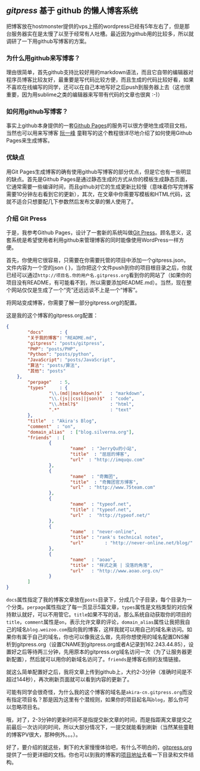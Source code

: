 ## *gitpress* 基于 github 的懒人博客系统

把博客放在hostmonster提供的vps上搭的wordpress已经有5年左右了，但是那台服务器实在是太慢了以至于经常有人吐槽。最近因为github用的比较多，所以就调研了一下用github写博客的方案。

### 为什么用github来写博客？

理由很简单，首先github支持比较好用的markdown语法，而且它自带的编辑器对程序员博客比较友好，最重要是写代码比较方便，而且生成的代码比较好看，如果不喜欢在线编写的同学，还可以在自己本地写好之后push到服务器上去（这也很重要，因为用sublime之类的编辑器来写带有代码的文章也很爽 :-)）

<!--more-->

### 如何用github写博客？

事实上github本身提供的一套[Github Pages](http://pages.github.com/)的服务可以很方便地生成项目文档，当然也可以用来写博客 [阮一峰](http://www.ruanyifeng.com/blog/2012/08/blogging_with_jekyll.html) 童鞋写的这个教程很详尽地介绍了如何使用Github Pages来生成博客。

### 优缺点

用Git Pages生成博客的确有使用github写博客的部分优点，但是它也有一些明显的缺点。首先是Github Pages是通过静态生成的方式从你的模板生成静态页面，它通常需要一些编译时间，而且github对它的生成更新比较慢（意味着你写完博客需要10分钟左右看到它的更新），其次，在文章中你需要写模板和HTML代码，这就不适合只想要配几下参数然后发布文章的懒人使用了。

### 介绍 Git Press

于是，我参考Github Pages，设计了一套新的系统叫做[Git Press](http://www.gitpress.org)。顾名思义，这套系统是希望使用者利用github来管理博客的同时能像使用WordPress一样方便。

首先，你使用它很容易，只需要在你需要托管的项目中添加一个gitpress.json，文件内容为一个空的json { }，当你把这个文件push到你的项目根目录之后，你就已经可以通过`http://项目名.你的用户名.gitpress.org`看到你的网站了（如果你的项目没有README，有可能看不到，所以需要添加README.md）。当然，现在整个网站仅仅是生成了一个“壳”还远远谈不上是一个“博客”。

将网站变成博客，你需要了解一部分gitpress.org的配置。

这是我的这个博客的gitpress.org配置：

```json
{
        "docs"      : {
		"关于我的博客": "README.md",
		"gitpress": "posts/gitpress",
		"PHP": "posts/PHP",
		"Python": "posts/python",
		"JavaScript": "posts/JavaScript",
		"算法": "posts/算法",
		"其他": "posts"
	},        
        "perpage"   : 5,
        "types"     : {
                "\\.(md||markdown)$"   : "markdown", 
                "\\.(js||css||json)$"  : "code",
                "\\.html?$"            : "html",
                ".*"                   : "text"                
        },
        "title"  : "Akira's Blog",
        "comment"  : "on",
        "domain_alias"  : ["blog.silverna.org"],
        "friends"  : [
                {
                        "name"  : "JerryQu的小站",
                        "title"  : "屈屈的博客",
                        "url"  : "http://imququ.com"                  
                },
                {
                        "name"  : "奇舞团",
                        "title"  : "奇舞团官方博客",
                        "url"  : "http://www.75team.com"
                },
                {
                        "name"  : "typeof.net",
                        "title" : "typeof.net",
                        "url"  :  "http://typeof.net/"
                },
                {
                        "name"  : "never-online",
                        "title" : "rank's technical notes",
                        "url"        : "http://never-online.net/blog/"
                },
                {
                        "name"  : "aoao",
                        "title" : "样式之美 | 没落的角落",
                        "url"   : "http://www.aoao.org.cn/"
                }
        ] 
}
```

`docs`属性指定了我的博客文章放在`posts`目录下，分成几个子目录，每个目录为一个分类。`perpage`属性指定了每一页显示5篇文章，`types`属性是文档类型的对应保持默认就好，可以不用管它。`title`如果不写的话，那么系统自动获取你的项目的`title`，`comment`属性是`on`，表示允许文章的评论，`domain_alias`属性让我把我自己的域名`blog.weizoo.com`指向我的博客，这样我就可以用自己的域名来访问。如果你有属于自己的域名，你也可以像我这么做，先将你想使用的域名配置DNS解析到gitpress.org（设置CNAME到gitpress.org或者A记录到162.243.44.85），设置好之后等待两三分钟，先用原本的gitpress.org域名访问一次（为了让服务器更新配置），然后就可以用你的新域名访问了。`friends`是博客右侧的友情链接。

就这么简单配置好之后，我将文章上传到github上，大约2-3分钟（准确时间是不超过144秒），再次刷新页面就可以看到内容的更新了。

可能有同学会很奇怪，为什么我的这个博客的域名是`akira-cn.gitpress.org`而没有指定项目名？那是因为这里有个潜规则，如果你的项目起名叫`blog`，那么你可以忽略项目名。

哦，对了，2-3分钟的更新时间不是指提交新文章的时间，而是指距离文章提交之前最后一次访问的时间，所以大部分情况下，一提交就能看到刷新（当然某些童鞋的博客PV很大，那种例外。。。）。

好了，要介绍的就这些，剩下的大家慢慢体验吧，有什么不明白的，[gitpress.org](http://gitpress.org) 提供了一份更详细的文档。你也可以到我的博客的[项目地址](https://github.com/akira-cn/blog)去看一下目录和文件结构。

